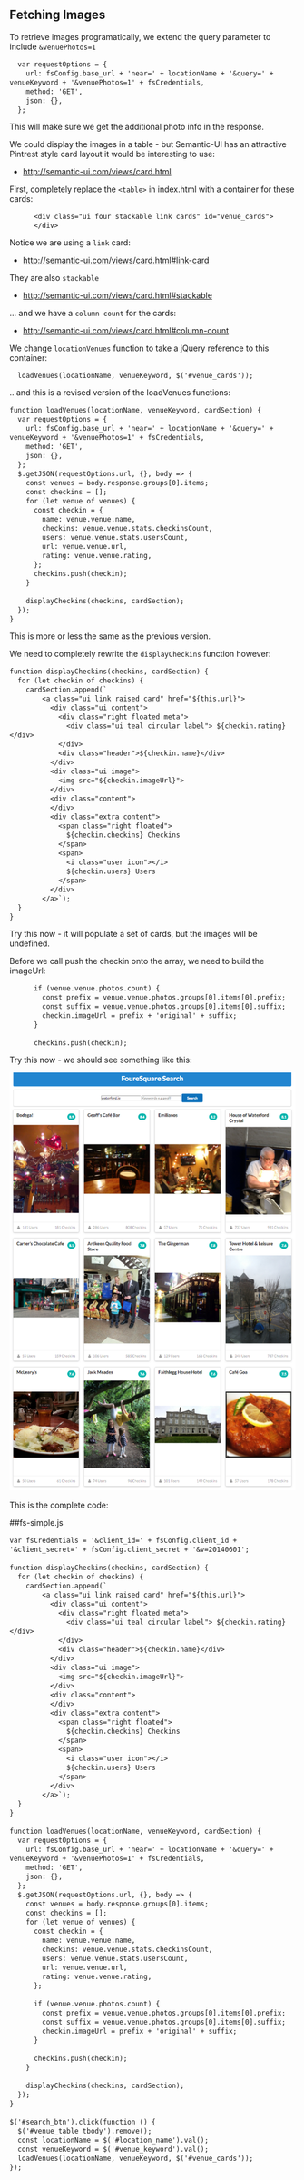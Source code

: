 ## Fetching Images

To retrieve images programatically, we extend the query parameter to include `&venuePhotos=1`

~~~
  var requestOptions = {
    url: fsConfig.base_url + 'near=' + locationName + '&query=' + venueKeyword + '&venuePhotos=1' + fsCredentials,
    method: 'GET',
    json: {},
  };
~~~

This will make sure we get the additional photo info in the response.

We could display the images in a table - but Semantic-UI has an attractive Pintrest style card layout it would be interesting to use:

- <http://semantic-ui.com/views/card.html>

First, completely replace the `<table>` in index.html with a container for these cards:

~~~
      <div class="ui four stackable link cards" id="venue_cards">
      </div>
~~~

Notice we are using a `link` card:

- <http://semantic-ui.com/views/card.html#link-card>

They are also `stackable`

- <http://semantic-ui.com/views/card.html#stackable>

... and we have a `column count` for the cards:

- <http://semantic-ui.com/views/card.html#column-count>

We change `locationVenues` function to take a jQuery reference to this container:

~~~
  loadVenues(locationName, venueKeyword, $('#venue_cards'));
~~~

.. and this is a revised version of the loadVenues functions:

~~~
function loadVenues(locationName, venueKeyword, cardSection) {
  var requestOptions = {
    url: fsConfig.base_url + 'near=' + locationName + '&query=' + venueKeyword + '&venuePhotos=1' + fsCredentials,
    method: 'GET',
    json: {},
  };
  $.getJSON(requestOptions.url, {}, body => {
    const venues = body.response.groups[0].items;
    const checkins = [];
    for (let venue of venues) {
      const checkin = {
        name: venue.venue.name,
        checkins: venue.venue.stats.checkinsCount,
        users: venue.venue.stats.usersCount,
        url: venue.venue.url,
        rating: venue.venue.rating,
      };
      checkins.push(checkin);
    }

    displayCheckins(checkins, cardSection);
  });
}
~~~

This is more or less the same as the previous version. 


We need to completely rewrite the `displayCheckins` function however:

~~~
function displayCheckins(checkins, cardSection) {
  for (let checkin of checkins) {
    cardSection.append(`
        <a class="ui link raised card" href="${this.url}">
          <div class="ui content">
            <div class="right floated meta">
              <div class="ui teal circular label"> ${checkin.rating}</div>
            </div>
            <div class="header">${checkin.name}</div>
          </div>
          <div class="ui image">
            <img src="${checkin.imageUrl}">
          </div>
          <div class="content">
          </div>
          <div class="extra content">
            <span class="right floated">
              ${checkin.checkins} Checkins
            </span>
            <span>
              <i class="user icon"></i>
              ${checkin.users} Users
            </span>
          </div>
        </a>`);
  }
}
~~~

Try this now - it will populate a set of cards, but the images will be undefined. 

Before we call push the checkin onto the array, we need to build the imageUrl:

~~~
      if (venue.venue.photos.count) {
        const prefix = venue.venue.photos.groups[0].items[0].prefix;
        const suffix = venue.venue.photos.groups[0].items[0].suffix;
        checkin.imageUrl = prefix + 'original' + suffix;
      }

      checkins.push(checkin);
~~~

Try this now - we should see something like this:

![](img/08.png)

This is the complete code:

##fs-simple.js

~~~
var fsCredentials = '&client_id=' + fsConfig.client_id + '&client_secret=' + fsConfig.client_secret + '&v=20140601';

function displayCheckins(checkins, cardSection) {
  for (let checkin of checkins) {
    cardSection.append(`
        <a class="ui link raised card" href="${this.url}">
          <div class="ui content">
            <div class="right floated meta">
              <div class="ui teal circular label"> ${checkin.rating}</div>
            </div>
            <div class="header">${checkin.name}</div>
          </div>
          <div class="ui image">
            <img src="${checkin.imageUrl}">
          </div>
          <div class="content">
          </div>
          <div class="extra content">
            <span class="right floated">
              ${checkin.checkins} Checkins
            </span>
            <span>
              <i class="user icon"></i>
              ${checkin.users} Users
            </span>
          </div>
        </a>`);
  }
}

function loadVenues(locationName, venueKeyword, cardSection) {
  var requestOptions = {
    url: fsConfig.base_url + 'near=' + locationName + '&query=' + venueKeyword + '&venuePhotos=1' + fsCredentials,
    method: 'GET',
    json: {},
  };
  $.getJSON(requestOptions.url, {}, body => {
    const venues = body.response.groups[0].items;
    const checkins = [];
    for (let venue of venues) {
      const checkin = {
        name: venue.venue.name,
        checkins: venue.venue.stats.checkinsCount,
        users: venue.venue.stats.usersCount,
        url: venue.venue.url,
        rating: venue.venue.rating,
      };

      if (venue.venue.photos.count) {
        const prefix = venue.venue.photos.groups[0].items[0].prefix;
        const suffix = venue.venue.photos.groups[0].items[0].suffix;
        checkin.imageUrl = prefix + 'original' + suffix;
      }

      checkins.push(checkin);
    }

    displayCheckins(checkins, cardSection);
  });
}

$('#search_btn').click(function () {
  $('#venue_table tbody').remove();
  const locationName = $('#location_name').val();
  const venueKeyword = $('#venue_keyword').val();
  loadVenues(locationName, venueKeyword, $('#venue_cards'));
});

~~~



